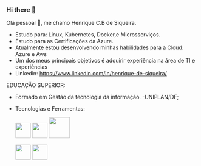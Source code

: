 ### Hi there 👋

Olá pessoal 👋, me chamo Henrique C.B de Siqueira.

- Estudo para: Linux, Kubernetes, Docker,e  Microsserviços.
- Estudo para as Certificações da Azure.
- Atualmente estou desenvolvendo minhas habilidades para a Cloud: Azure e Aws
- Um dos meus principais objetivos é adquirir experiência na área de TI e experiências
- Linkedin: https://www.linkedin.com/in/henrique-de-siqueira/

EDUCAÇÃO SUPERIOR: 
- Formado em Gestão da tecnologia da informação. -UNIPLAN/DF;

- Tecnologias e Ferramentas:

    <img src="https://cdn.jsdelivr.net/gh/devicons/devicon/icons/java/java-original.svg" width="40" height="40"/> <img src="https://cdn.jsdelivr.net/gh/devicons/devicon/icons/linux/linux-original.svg" width="40" height="40"/>                                                         <img src="https://cdn.jsdelivr.net/gh/devicons/devicon/icons/azure/azure-original-wordmark.svg" width="55" height="55"/>  
            
                                                                                                                                     
     <img src="https://cdn.jsdelivr.net/gh/devicons/devicon/icons/apache/apache-original.svg" width="40" height="40"/>    
     <img src="https://cdn.jsdelivr.net/gh/devicons/devicon/icons/docker/docker-original.svg" width="40" height="40"/>
          
         
          
            
          
          
  
           
          
          
